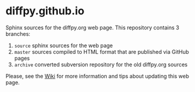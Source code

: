 diffpy.github.io
================

Sphinx sources for the diffpy.org web page.  This repository contains 3 branches:

1. `source` sphinx sources for the web page
2. `master` sources compiled to HTML format that are published via GitHub pages
3. `archive` converted subversion repository for the old diffpy.org sources

Please, see the [Wiki](https://github.com/diffpy/diffpy.github.io/wiki) for more
information and tips about updating this web page. 
